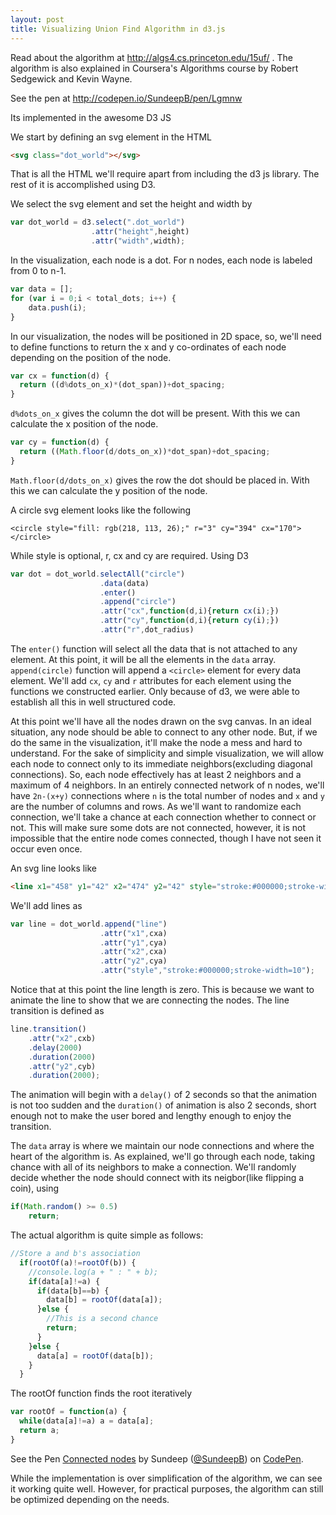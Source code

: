 ```yaml
---
layout: post
title: Visualizing Union Find Algorithm in d3.js
---
```


Read about the algorithm at http://algs4.cs.princeton.edu/15uf/ . The algorithm is also explained in Coursera's Algorithms course by Robert Sedgewick and Kevin Wayne.

See the pen at http://codepen.io/SundeepB/pen/Lgmnw

Its implemented in the awesome D3 JS

We start by defining an svg element in the HTML

```html
<svg class="dot_world"></svg>
```

That is all the HTML we'll require apart from including the d3 js library. The rest of it is accomplished using D3.

We select the svg element and set the height and width by

```javascript
var dot_world = d3.select(".dot_world")
                  .attr("height",height)
                  .attr("width",width);
```

In the visualization, each node is a dot. For n nodes, each node is labeled from 0 to n-1.

```javascript
var data = [];
for (var i = 0;i < total_dots; i++) {
    data.push(i);
}
```

In our visualization, the nodes will be positioned in 2D space, so, we'll need to define functions to return the x and y co-ordinates of each node depending on the position of the node.

```javascript
var cx = function(d) {
  return ((d%dots_on_x)*(dot_span))+dot_spacing;
}
```

`d%dots_on_x` gives the column the dot will be present. With this we can calculate the x position of the node.

```javascript
var cy = function(d) {
  return ((Math.floor(d/dots_on_x))*dot_span)+dot_spacing;
}
```

`Math.floor(d/dots_on_x)` gives the row the dot should be placed in. With this we can calculate the y position of the node.

A circle svg element looks like the following

`<circle style="fill: rgb(218, 113, 26);" r="3" cy="394" cx="170"></circle>`

While style is optional, r, cx and cy are required. Using D3

```javascript
var dot = dot_world.selectAll("circle")
                    .data(data)
                    .enter()
                    .append("circle")
                    .attr("cx",function(d,i){return cx(i);})
                    .attr("cy",function(d,i){return cy(i);})
                    .attr("r",dot_radius)
```

The `enter()` function will select all the data that is not attached to any element. At this point, it will be all the elements in the `data` array. `append(circle)` function will append a `<circle>` element for every data element. We'll add `cx`, `cy` and `r` attributes for each element using the functions we constructed earlier. Only because of d3, we were able to establish all this in well structured code.

At this point we'll have all the nodes drawn on the svg canvas. In an ideal situation, any node should be able to connect to any other node. But, if we do the same in the visualization, it'll make the node a mess and hard to understand. For the sake of simplicity and simple visualization, we will allow each node to connect only to its immediate neighbors(excluding diagonal connections). So, each node effectively has at least 2 neighbors and a maximum of 4 neighbors. In an entirely connected network of n nodes, we'll have `2n-(x+y)` connections where `n` is the total number of nodes and `x` and `y` are the number of columns and rows. As we'll want to randomize each connection, we'll take a chance at each connection whether to connect or not. This will make sure some dots are not connected, however, it is not impossible that the entire node comes connected, though I have not seen it occur even once.

An svg line looks like

```html
<line x1="458" y1="42" x2="474" y2="42" style="stroke:#000000;stroke-width=10"></line>
```

We'll add lines as

```javascript
var line = dot_world.append("line")
                    .attr("x1",cxa)
                    .attr("y1",cya)
                    .attr("x2",cxa)
                    .attr("y2",cya)
                    .attr("style","stroke:#000000;stroke-width=10");
```

Notice that at this point the line length is zero. This is because we want to animate the line to show that we are connecting the nodes. The line transition is defined as

```javascript
line.transition()
    .attr("x2",cxb)
    .delay(2000)
    .duration(2000)
    .attr("y2",cyb)
    .duration(2000);
```

The animation will begin with a `delay()` of 2 seconds so that the animation is not too sudden and the `duration()` of animation is also 2 seconds, short enough not to make the user bored and lengthy enough to enjoy the transition.

The `data` array is where we maintain our node connections and where the heart of the algorithm is. As explained, we'll go through each node, taking chance with all of its neighbors to make a connection. We'll randomly decide whether the node should connect with its neigbor(like flipping a coin), using

```javascript
if(Math.random() >= 0.5)
    return;
```

The actual algorithm is quite simple as follows:

```javascript
//Store a and b's association
  if(rootOf(a)!=rootOf(b)) {
    //console.log(a + " : " + b);
    if(data[a]!=a) {
      if(data[b]==b) {
        data[b] = rootOf(data[a]);
      }else {
        //This is a second chance
        return;
      }
    }else {
      data[a] = rootOf(data[b]);
    }
  }
```

The rootOf function finds the root iteratively

```javascript
var rootOf = function(a) {
  while(data[a]!=a) a = data[a];
  return a;
}
```

<p data-height="570" data-theme-id="6323" data-slug-hash="Lgmnw" data-default-tab="result" data-user="SundeepB" class='codepen'>See the Pen <a href='http://codepen.io/SundeepB/pen/Lgmnw/'>Connected nodes</a> by Sundeep (<a href='http://codepen.io/SundeepB'>@SundeepB</a>) on <a href='http://codepen.io'>CodePen</a>.</p>
<script async src="//assets.codepen.io/assets/embed/ei.js"></script>


While the implementation is over simplification of the algorithm, we can see it working quite well. However, for practical purposes, the algorithm can still be optimized depending on the needs.
